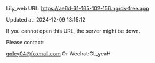 Lily_web URL: https://ae6d-61-165-102-156.ngrok-free.app

Updated at: 2024-12-09 13:15:12

If you cannot open this URL, the server might be down.

Please contact: 

goley04@foxmail.com Or Wechat:GL_yeaH